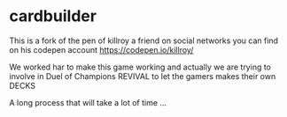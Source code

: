 # cardbuilder

This is a fork of the pen of killroy a friend on social networks you can find on his codepen account https://codepen.io/killroy/

We worked har to make this game working and actually we are trying to involve in Duel of Champions REVIVAL to let the gamers makes their own DECKS 

A long process that will take a lot of time ...
